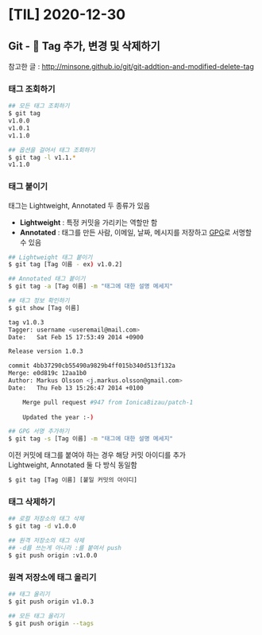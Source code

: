 # [TIL] 2020-12-30
## Git - 🔖 Tag 추가, 변경 및 삭제하기
참고한 글 : http://minsone.github.io/git/git-addtion-and-modified-delete-tag

### 태그 조회하기
```bash
## 모든 태그 조회하기
$ git tag
v1.0.0
v1.0.1
v1.1.0

## 옵션을 걸어서 태그 조회하기
$ git tag -l v1.1.*
v1.1.0
```

### 태그 붙이기
태그는 Lightweight, Annotated 두 종류가 있음
- **Lightweight** : 특정 커밋을 가리키는 역할만 함
- **Annotated** : 태그를 만든 사람, 이메일, 날짜, 메시지를 저장하고 [GPG](https://ko.wikipedia.org/wiki/GNU_%ED%94%84%EB%9D%BC%EC%9D%B4%EB%B2%84%EC%8B%9C_%EA%B0%80%EB%93%9C)로 서명할 수 있음

```bash
## Lightweight 태그 붙이기
$ git tag [Tag 이름 - ex) v1.0.2]

## Annotated 태그 붙이기
$ git tag -a [Tag 이름] -m "태그에 대한 설명 메세지"

## 태그 정보 확인하기
$ git show [Tag 이름]

tag v1.0.3
Tagger: username <useremail@mail.com>
Date:   Sat Feb 15 17:53:49 2014 +0900

Release version 1.0.3

commit 4bb37290cb55490a9829b4ff015b340d513f132a
Merge: e0d819c 12aa1b0
Author: Markus Olsson <j.markus.olsson@gmail.com>
Date:   Thu Feb 13 15:26:47 2014 +0100

    Merge pull request #947 from IonicaBizau/patch-1
    
    Updated the year :-)

## GPG 서명 추가하기
$ git tag -s [Tag 이름] -m "태그에 대한 설명 메세지"
```

이전 커밋에 태그를 붙여야 하는 경우 해당 커밋 아이디를 추가  
Lightweight, Annotated 둘 다 방식 동일함

```bash
$ git tag [Tag 이름] [붙일 커밋의 아이디]
```

### 태그 삭제하기
```bash
## 로컬 저장소의 태그 삭제
$ git tag -d v1.0.0

## 원격 저장소의 태그 삭제
## -d를 쓰는게 아니라 :를 붙여서 push
$ git push origin :v1.0.0
```

### 원격 저장소에 태그 올리기
```bash
## 태그 올리기
$ git push origin v1.0.3

## 모든 태그 올리기
$ git push origin --tags
```
